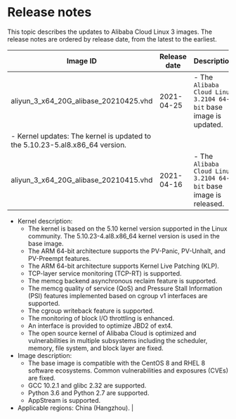 # Release notes

This topic describes the updates to Alibaba Cloud Linux 3 images. The release notes are ordered by release date, from the latest to the earliest.

|Image ID|Release date|Description|
|--------|------------|-----------|
|aliyun\_3\_x64\_20G\_alibase\_20210425.vhd|2021-04-25|-   The `Alibaba Cloud Linux 3.2104 64-bit` base image is updated.
-   Kernel updates: The kernel is updated to the 5.10.23-5.al8.x86\_64 version. |
|aliyun\_3\_x64\_20G\_alibase\_20210415.vhd|2021-04-16|-   The `Alibaba Cloud Linux 3.2104 64-bit` base image is released.
-   Kernel description:
    -   The kernel is based on the 5.10 kernel version supported in the Linux community. The 5.10.23-4.al8.x86\_64 kernel version is used in the base image.
    -   The ARM 64-bit architecture supports the PV-Panic, PV-Unhalt, and PV-Preempt features.
    -   The ARM 64-bit architecture supports Kernel Live Patching \(KLP\).
    -   TCP-layer service monitoring \(TCP-RT\) is supported.
    -   The memcg backend asynchronous reclaim feature is supported.
    -   The memcg quality of service \(QoS\) and Pressure Stall Information \(PSI\) features implemented based on cgroup v1 interfaces are supported.
    -   The cgroup writeback feature is supported.
    -   The monitoring of block I/O throttling is enhanced.
    -   An interface is provided to optimize JBD2 of ext4.
    -   The open source kernel of Alibaba Cloud is optimized and vulnerabilities in multiple subsystems including the scheduler, memory, file system, and block layer are fixed.
-   Image description:
    -   The base image is compatible with the CentOS 8 and RHEL 8 software ecosystems. Common vulnerabilities and exposures \(CVEs\) are fixed.
    -   GCC 10.2.1 and glibc 2.32 are supported.
    -   Python 3.6 and Python 2.7 are supported.
    -   AppStream is supported.
-   Applicable regions: China \(Hangzhou\). |

